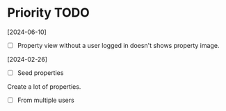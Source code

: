 # Priority TODO

[2024-06-10]
- [ ] Property view without a user logged in doesn't shows property image.

[2024-02-26]
- [ ] Seed properties

Create a lot of properties.

- [ ] From multiple users
